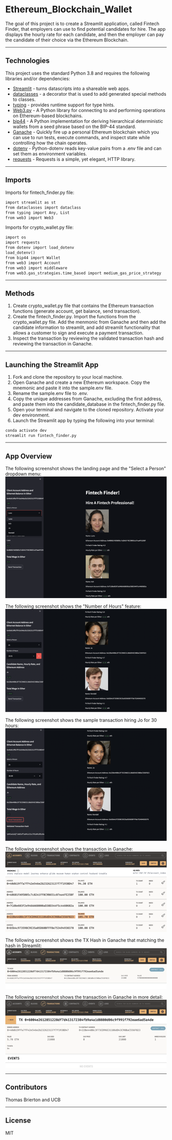 # Ethereum_Blockchain_Wallet

The goal of this project is to create a Streamlit application, called Fintech Finder, that employers can use to find potential candidates for hire. The app displays the hourly rate for each candidate, and then the employer can pay the candidate of their choice via the Ethereum Blockchain. 

---

## Technologies

This project uses the standard Python 3.8 and requires the following libraries and/or dependencies:

- [Streamlit](https://streamlit.io/) - turns datascripts into a shareable web apps. 
- [dataclasses](https://docs.python.org/3/library/dataclasses.html) - a decorator that is used to add generated special methods to classes.
- [typing](https://docs.python.org/3/library/typing.html) - provides runtime support for type hints. 
- [Web3.py](https://web3py.readthedocs.io/en/stable/overview.html) - A Python library for connecting to and performing operations on Ethereum-based blockchains.
- [bip44](https://pypi.org/project/bip44/) - A Python implementation for deriving hierarchical deterministic wallets from a seed phrase based on the BIP-44 standard.
- [Ganache](https://trufflesuite.com/ganache/) - Quickly fire up a personal Ethereum blockchain which you can use to run tests, execute commands, and inspect state while controlling how the chain operates.
- [dotenv](https://pypi.org/project/python-dotenv/) - Python-dotenv reads key-value pairs from a .env file and can set them as environment variables.
- [requests](https://pypi.org/project/requests/) - Requests is a simple, yet elegant, HTTP library.

---

## Imports

Imports for fintech_finder.py file:
```
import streamlit as st
from dataclasses import dataclass
from typing import Any, List
from web3 import Web3
```

Imports for crypto_wallet.py file:
```
import os
import requests
from dotenv import load_dotenv
load_dotenv()
from bip44 import Wallet
from web3 import Account
from web3 import middleware
from web3.gas_strategies.time_based import medium_gas_price_strategy
```

---

## Methods

1. Create crypto_wallet.py file that contains the Ethereum transaction functions (generate account, get balance, send transaction).
2. Create the fintech_finder.py. Import the functions from the crypto_wallet.py file. Add the menmonic from Ganache and then add the candidate information to streamlit, and add streamlit functionality that allows a customer to sign and execute a payment transaction.
3. Inspect the transaction by reviewing the validated transaction hash and reviewing the transaction in Ganache.

---

## Launching the Streamlit App

1. Fork and clone the repository to your local machine.
2. Open Ganache and create a new Ethereum workspace. Copy the mnemonic and paste it into the sample.env file.
3. Rename the sample.env file to .env.
4. Copy the unique addresses from Ganache, excluding the first address, and paste them into the candidate_database in the fintech_finder.py file.
5. Open your terminal and navigate to the cloned repository. Activate your dev environment.
6. Launch the Streamlit app by typing the following into your terminal:
```
conda activate dev
streamlit run fintech_finder.py
```

---

## App Overview

The following screenshot shows the landing page and the "Select a Person" dropdown menu:
![](https://github.com/ThomasBrierton/Ethereum_Blockchain_Wallet/blob/main/Images/Screen%20Shot%202022-05-16%20at%207.38.37%20PM.png)

The following screenshot shows the "Number of Hours" feature:
![](https://github.com/ThomasBrierton/Ethereum_Blockchain_Wallet/blob/main/Images/Screen%20Shot%202022-05-16%20at%207.40.52%20PM.png)

The following screenshot shows the sample transaction hiring Jo for 30 hours:
![](https://github.com/ThomasBrierton/Ethereum_Blockchain_Wallet/blob/main/Images/Screen%20Shot%202022-05-16%20at%207.41.32%20PM.png)

The following screenshot shows the transaction in Ganache:
![](https://github.com/ThomasBrierton/Ethereum_Blockchain_Wallet/blob/main/Images/Screen%20Shot%202022-05-16%20at%207.44.58%20PM.png)

The following screenshot shows the TX Hash in Ganache that matching the hash in Streamlit:
![](https://github.com/ThomasBrierton/Ethereum_Blockchain_Wallet/blob/main/Images/Screen%20Shot%202022-05-16%20at%207.42.48%20PM.png)

The following screenshot shows the transaction in Ganache in more detail:
![](https://github.com/ThomasBrierton/Ethereum_Blockchain_Wallet/blob/main/Images/Screen%20Shot%202022-05-16%20at%207.43.16%20PM.png)

---

## Contributors 

Thomas Brierton and UCB

---

## License

MIT